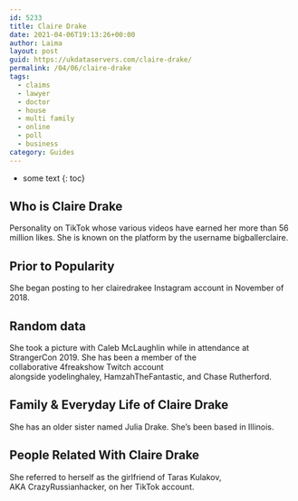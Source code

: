 ```yaml
---
id: 5233
title: Claire Drake
date: 2021-04-06T19:13:26+00:00
author: Laima
layout: post
guid: https://ukdataservers.com/claire-drake/
permalink: /04/06/claire-drake
tags:
  - claims
  - lawyer
  - doctor
  - house
  - multi family
  - online
  - poll
  - business
category: Guides
---
```


* some text
{: toc}


## Who is Claire Drake
                  
                  
                  
Personality on TikTok whose various videos have earned her more than 56 million likes. She is known on the platform by the username bigballerclaire. 
                  
              
            
              
            
                
                
                
## Prior to Popularity
                  
                  
                  
She began posting to her clairedrakee Instagram account in November of 2018.
                  
              
            
              
            
                
                
                
## Random data
                  
                  
                  
She took a picture with Caleb McLaughlin while in attendance at StrangerCon 2019. She has been a member of the collaborative 4freakshow Twitch account alongside yodelinghaley, HamzahTheFantastic, and Chase Rutherford.
                  
              
            
              
            
                
                
                
## Family & Everyday Life of Claire Drake
                  
                  
                  
She has an older sister named Julia Drake. She&#8217;s been based in Illinois.
                  
              
            
              
            
                
                
                
## People Related With Claire Drake
                  
                  
                  
She referred to herself as the girlfriend of Taras Kulakov, AKA CrazyRussianhacker, on her TikTok account.
                  
              
            
              
            
                
              
            
              
              
            
            
              
            
          
          
          